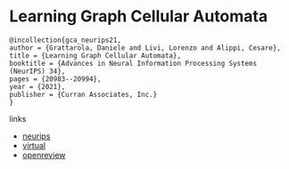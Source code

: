 # Learning Graph Cellular Automata

```
@incollection{gca_neurips21,
author = {Grattarola, Daniele and Livi, Lorenzo and Alippi, Cesare},
title = {Learning Graph Cellular Automata},
booktitle = {Advances in Neural Information Processing Systems (NeurIPS) 34},
pages = {20983--20994},
year = {2021},
publisher = {Curran Associates, Inc.}
}
```

links
- [neurips](https://papers.nips.cc//paper/2021/hash/af87f7cdcda223c41c3f3ef05a3aaeea-Abstract.html)
- [virtual](https://neurips.cc/virtual/2021/poster/28814)
- [openreview](https://openreview.net/forum?id=H2Vl40HAFSB)
